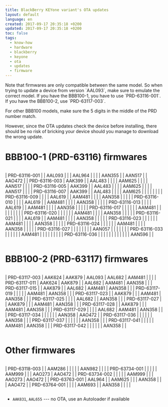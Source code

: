 ```yaml
---
title: BlackBerry KEYone variant's OTA updates
layout: default
language: en
created: 2017-09-17 20:35:18 +0200
updated: 2017-09-17 20:35:18 +0200
toc: false
tags:
  - know-how
  - hardware
  - blackberry
  - keyone
  - ota
  - updates
  - firmware
---
```

<p><div class="noteimportant" markdown="1">
Note that firmwares are only compatible between the same model. So when trying to update a device
from version `AAL093`, make sure to emulate the correct model. If you have the BBB100-1, you have
to use `PRD-63116-001`. If you have the BBB100-2, use `PRD-63117-003`.

For other BBB100 models, make sure the 5 digits in the middle of the PRD number match.

However, since the OTA updates check the device before installing, there should be no risk of
bricking your device should you manage to download the wrong update.
</div></p>


BBB100-1 (PRD-63116) firmwares
==============================

<div style="overflow-x: scroll;" markdown="1">

| PRD-63116-001 |        | AAL093 |        |        | AAL964 |        |        |        | AAN355 |        | AAN517 |        | AAO472 |
| PRD-63116-003 | AAK399 |        | AAL483 |        |        |        | AAM625 |        |        |        | AAN517 |        |        |
| PRD-63116-005 | AAK399 |        | AAL483 |        |        |        | AAM625 |        |        |        | AAN517 |        |        |
| PRD-63116-007 | AAK399 |        | AAL483 |        |        |        | AAM625 |        |        |        |        |        |        |
| PRD-63116-009 |        |        |        | AAL619 |        | AAM481 |        |        |        | AAN358 |        |        |        |
| PRD-63116-010 |        |        |        | AAL619 |        | AAM481 |        |        |        | AAN358 |        |        |        |
| PRD-63116-013 |        |        |        | AAL619 |        | AAM481 |        |        |        | AAN358 |        |        |        |
| PRD-63116-017 |        |        |        |        |        | AAM481 |        |        |        |        |        |        |        |
| PRD-63116-020 |        |        |        |        |        | AAM481 |        |        |        | AAN358 |        |        |        |
| PRD-63116-021 |        |        |        | AAL619 |        | AAM481 |        |        |        | AAN358 |        |        |        |
| PRD-63116-023 |        |        |        |        |        | AAM481 |        |        |        | AAN358 |        |        |        |
| PRD-63116-024 |        |        |        |        |        | AAM481 |        |        |        | AAN358 |        |        |        |
| PRD-63116-027 |        |        |        |        |        |        |        | AAN057 |        |        |        |        |        |
| PRD-63116-033 |        |        |        |        |        | AAM481 |        |        |        |        |        |        |        |
| PRD-63116-036 |        |        |        |        |        |        |        |        |        |        |        | AAN596 |        |

</div>

BBB100-2 (PRD-63117) firmwares
==============================

<div style="overflow-x: scroll;" markdown="1">

| PRD-63117-003 | AAK624 | AAK879 | AAL093 | AAL682 | AAM481 |        |        |
| PRD-63117-011 | AAK624 | AAK879 |        | AAL682 | AAM481 | AAN358 |        |
| PRD-63117-015 |        | AAK879 |        | AAL682 | AAM481 | AAN358 |        |
| PRD-63117-019 |        |        |        |        | AAM481 | AAN358 |        |
| PRD-63117-023 |        | AAK879 |        |        | AAM481 | AAN358 |        |
| PRD-63117-025 |        |        |        | AAL682 |        | AAN358 |        |
| PRD-63117-027 |        | AAK879 |        |        | AAM481 | AAN358 |        |
| PRD-63117-028 |        | AAK879 |        |        | AAM481 | AAN358 |        |
| PRD-63117-029 |        |        |        | AAL682 | AAM481 | AAN358 |        |
| PRD-63117-034 |        |        |        |        |        | AAN358 | AAO472 |
| PRD-63117-036 |        |        |        |        |        | AAN358 |        |
| PRD-63117-037 |        |        |        |        |        | AAN358 |        |
| PRD-63117-041 |        |        |        |        | AAM481 | AAN358 |        |
| PRD-63117-042 |        |        |        |        |        | AAN358 |        |

</div>


Other firmwares
===============

<div style="overflow-x: scroll;" markdown="1">

| PRD-63118-003 |        | AAM286 |        |        |        |        | AAN982 |        |        |
| PRD-63734-001 |        |        |        |        | AAM999 |        |        | AAO273 | AAO472 |
| PRD-63734-002 |        |        |        |        | AAM999 |        |        | AAO273 | AAO472 |
| PRD-63763-001 | AAL964 |        | AAM625 |        |        | AAN358 |        |        | AAO472 |
| PRD-63764-001 |        |        |        | AAM693 |        | AAN358 |        |        |        |

</div>

* `AAK831`, `AAL655` --- no OTA, use an Autoloader if available
